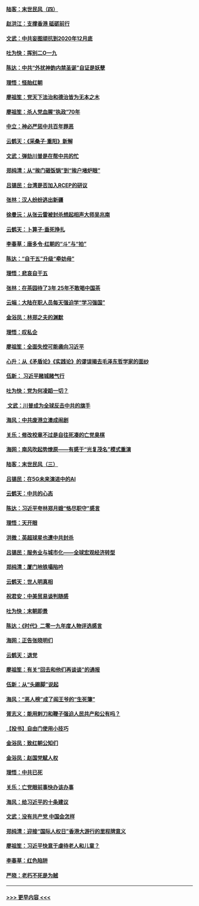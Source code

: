 #### [陆客：末世民风（四）](../pages/nsc993/n11749203.md?t=12280611) 
#### [赵洪江：支撑香港 砥砺前行](../pages/nsc993/n11748482.md?t=12280611) 
#### [文武：中共妄图顽抗到2020年12月底](../pages/nsc993/n11748446.md?t=12280611) 
#### [吐为快：挥别二O一九](../pages/nsc993/n11748411.md?t=12280611) 
#### [陈达：中共“外扰神韵内禁圣诞”自证是妖孽](../pages/nsc993/n11748226.md?t=12280611) 
#### [理悟：怪胎红朝](../pages/nsc993/n11748206.md?t=12280611) 
#### [廖祖笙：党天下法治和德治皆为无本之木](../pages/nsc993/n11748135.md?t=12280611) 
#### [廖祖笙：杀人党血腥“执政”70年](../pages/nsc993/n11745144.md?t=12280611) 
#### [中立：神必严惩中共百年罪恶](../pages/nsc993/n11744970.md?t=12280611) 
#### [云鹤天：《采桑子‧重阳》新解](../pages/nsc993/n11744948.md?t=12280611) 
#### [文武：弹劾川普是在帮中共的忙](../pages/nsc993/n11744758.md?t=12280611) 
#### [郑纯清：从“挨门砸饭锅”到“挨户堵炉眼”](../pages/nsc993/n11744745.md?t=12280611) 
#### [吕锡民：台湾是否加入RCEP的研议](../pages/nsc993/n11744701.md?t=12280611) 
#### [张林：汉人纷纷逃出新疆](../pages/nsc993/n11743530.md?t=12280611) 
#### [徐曼沅：从张云雷被封杀想起相声大师吴兆南](../pages/nsc993/n11741816.md?t=12280611) 
#### [云鹤天：卜算子‧垂死挣扎](../pages/nsc993/n11739956.md?t=12280611) 
#### [李春草：唐多令‧红朝的“斗”与“拍”](../pages/nsc993/n11739830.md?t=12280611) 
#### [陈达：“自干五”升级“牵妨母”](../pages/nsc993/n11739724.md?t=12280611) 
#### [理悟：悲哀自干五](../pages/nsc993/n11739547.md?t=12280611) 
#### [张林：在茶园待了3年 25年不敢喝中国茶](../pages/nsc993/n11739240.md?t=12280611) 
#### [云端：大陆在职人员每天强迫学“学习强国”](../pages/nsc993/n11738735.md?t=12280611) 
#### [金浴凤：林郑之夫的渊默](../pages/nsc993/n11737735.md?t=12280611) 
#### [理悟：叹私企](../pages/nsc993/n11737715.md?t=12280611) 
#### [廖祖笙：全面失控可能袭向习近平](../pages/nsc993/n11737704.md?t=12280611) 
#### [心升：从《矛盾论》《实践论》的谬误揭去毛泽东哲学家的面纱](../pages/nsc993/n11736962.md?t=12280611) 
#### [伍新： 习近平赌城赌气行](../pages/nsc993/n11736929.md?t=12280611) 
#### [吐为快：党为何凌蹈一切？](../pages/nsc993/n11736915.md?t=12280611) 
#### [ 文武：川普成为全球反击中共的旗手](../pages/nsc993/n11736882.md?t=12280611) 
#### [海风：中共废港立澳成闹剧](../pages/nsc993/n11735857.md?t=12280611) 
#### [关乐：修改校章不过是自往死凑的亡党臭棋](../pages/nsc993/n11735097.md?t=12280611) 
#### [海网：南风吹起势燎原——有感于“光复茂名”模式重演](../pages/nsc993/n11732308.md?t=12280611) 
#### [陆客：末世民风（三）](../pages/nsc993/n11732211.md?t=12280611) 
#### [吕锡民：在5G未来演进中的AI](../pages/nsc993/n11730010.md?t=12280611) 
#### [云鹤天：中共的心态](../pages/nsc993/n11729906.md?t=12280611) 
#### [陈达：习近平夸林郑月娥“恪尽职守”感言](../pages/nsc993/n11729881.md?t=12280611) 
#### [理悟：天开眼](../pages/nsc993/n11729699.md?t=12280611) 
#### [洪微：英超球星也遭中共封杀](../pages/nsc993/n11727243.md?t=12280611) 
#### [吕锡民：服务业与城市化——全球宏观经济转型](../pages/nsc993/n11725845.md?t=12280611) 
#### [郑纯清：厦门地铁塌陷吟](../pages/nsc993/n11725813.md?t=12280611) 
#### [云鹤天：世人明真相](../pages/nsc993/n11725621.md?t=12280611) 
#### [祝君安：中美贸易谈判随感](../pages/nsc993/n11725609.md?t=12280611) 
#### [吐为快：末朝即景](../pages/nsc993/n11723365.md?t=12280611) 
#### [陈达：《时代》二零一九年度人物评选感言](../pages/nsc993/n11723337.md?t=12280611) 
#### [海网：正告张晓明们](../pages/nsc993/n11723228.md?t=12280611) 
#### [云鹤天：退党](../pages/nsc993/n11723056.md?t=12280611) 
#### [廖祖笙：有关“回去和他们再谈谈”的通报](../pages/nsc993/n11722442.md?t=12280611) 
#### [伍新：从“头踢脚”说起](../pages/nsc993/n11722429.md?t=12280611) 
#### [海风：“恶人榜”成了阎王爷的“生死簿”](../pages/nsc993/n11722272.md?t=12280611) 
#### [胥志义：能用剌刀和鞭子强迫人民共产和公有吗？](../pages/nsc993/n11720569.md?t=12280611) 
#### [【投书】自由门使用小技巧](../pages/nsc993/n11720180.md?t=12280611) 
#### [金浴凤：致红朝公知们](../pages/nsc993/n11720563.md?t=12280611) 
#### [金浴凤：赵国党赋人权](../pages/nsc993/n11720533.md?t=12280611) 
#### [理悟：中共已死](../pages/nsc993/n11720233.md?t=12280611) 
#### [关乐：亡党眼前事快办该办事](../pages/nsc993/n11719160.md?t=12280611) 
#### [海风：给习近平的十条建议](../pages/nsc993/n11717616.md?t=12280611) 
#### [文武：没有共产党 中国会怎样](../pages/nsc993/n11717584.md?t=12280611) 
#### [郑纯清：迎接“国际人权日”香港大游行的里程牌意义](../pages/nsc993/n11717417.md?t=12280611) 
#### [廖祖笙：习近平快意于虐待老人和儿童？](../pages/nsc993/n11715313.md?t=12280611) 
#### [李春草：红色陷阱](../pages/nsc993/n11715029.md?t=12280611) 
#### [严晓：老朽不死是为贼](../pages/nsc993/n11712910.md?t=12280611) 

----
#### [ >>> 更早内容 <<< ](../indexes/nsc993-earlier.md)
